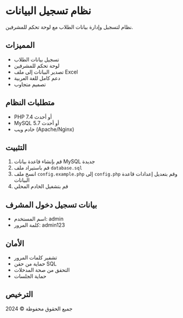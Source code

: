 # نظام تسجيل البيانات

نظام لتسجيل وإدارة بيانات الطلاب مع لوحة تحكم للمشرفين.

## المميزات

- تسجيل بيانات الطلاب
- لوحة تحكم للمشرفين
- تصدير البيانات إلى ملف Excel
- دعم كامل للغة العربية
- تصميم متجاوب

## متطلبات النظام

- PHP 7.4 أو أحدث
- MySQL 5.7 أو أحدث
- خادم ويب (Apache/Nginx)

## التثبيت

1. قم بإنشاء قاعدة بيانات MySQL جديدة
2. قم باستيراد ملف `database.sql`
3. انسخ ملف `config.example.php` إلى `config.php` وقم بتعديل إعدادات قاعدة البيانات
4. قم بتشغيل الخادم المحلي

## بيانات تسجيل دخول المشرف

- اسم المستخدم: admin
- كلمة المرور: admin123

## الأمان

- تشفير كلمات المرور
- حماية من حقن SQL
- التحقق من صحة المدخلات
- حماية الجلسات

## الترخيص

جميع الحقوق محفوظة © 2024 